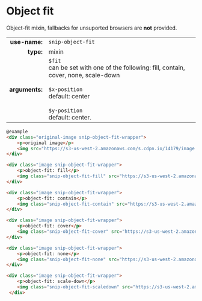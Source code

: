 # Object fit

Object-fit mixin, fallbacks for unsuported browsers are <strong>not</strong> provided.

|  |  |
| ---: | --- |
| **use-name:** | `snip-object-fit` |
| **type:** | mixin |
| **arguments:** | `$fit`<br>can be set with one of the following: fill, contain, cover, none, scale-down <br><br>`$x-position`<br>default: center <br><br>`$y-position`<br>default: center.  |


```html
@example
<div class="original-image snip-object-fit-wrapper">
    <p>original image</p>
    <img src="https://s3-us-west-2.amazonaws.com/s.cdpn.io/14179/image.png"> 
</div>

<div class="image snip-object-fit-wrapper">
    <p>object-fit: fill</p>
    <img class="snip-object-fit-fill" src="https://s3-us-west-2.amazonaws.com/s.cdpn.io/14179/image.png">
</div>

<div class="image snip-object-fit-wrapper">
    <p>object-fit: contain</p>
    <img class="snip-object-fit-contain" src="https://s3-us-west-2.amazonaws.com/s.cdpn.io/14179/image.png">
</div>

<div class="image snip-object-fit-wrapper">
    <p>object-fit: cover</p>
    <img class="snip-object-fit-cover" src="https://s3-us-west-2.amazonaws.com/s.cdpn.io/14179/image.png">
</div>

<div class="image snip-object-fit-wrapper">
    <p>object-fit: none</p>
    <img class="snip-object-fit-none" src="https://s3-us-west-2.amazonaws.com/s.cdpn.io/14179/image.png">
</div>

<div class="image snip-object-fit-wrapper">
    <p>object-fit: scale-down</p>
    <img class="snip-object-fit-scaledown" src="https://s3-us-west-2.amazonaws.com/s.cdpn.io/14179/image.png">
 </div>
```
